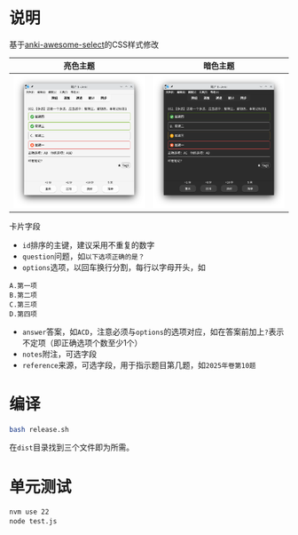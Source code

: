 # 说明

基于[anki-awesome-select](https://github.com/git9527/anki-awesome-select)的CSS样式修改

|亮色主题|暗色主题|
|--|--|
|![](images/preview-light.png)|![](images/preview-dark.png)|

卡片字段

- `id`排序的主键，建议采用不重复的数字
- `question`问题，如`以下选项正确的是？`
- `options`选项，以回车换行分割，每行以字母开头，如

```
A.第一项
B.第二项
C.第三项
D.第四项
```

- `answer`答案，如`ACD`，注意必须与`options`的选项对应，如在答案前加上`?`表示不定项（即正确选项个数至少1个）
- `notes`附注，可选字段
- `reference`来源，可选字段，用于指示题目第几题，如`2025年卷第10题`

# 编译

```bash
bash release.sh
```

在`dist`目录找到三个文件即为所需。

# 单元测试

```bash
nvm use 22
node test.js
```
